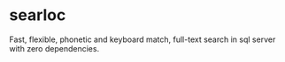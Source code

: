 # searloc
Fast, flexible, phonetic and keyboard match, full-text search in sql server with zero dependencies.
